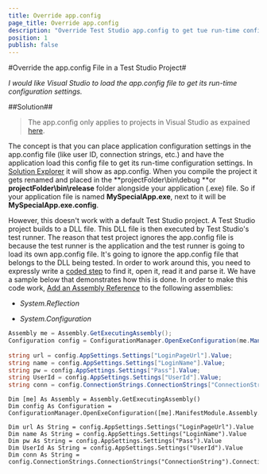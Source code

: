 ```yaml
---
title: Override app.config
page_title: Override app.config
description: "Override Test Studio app.config to get tue run-time configuration settings in Visual Studio."
position: 1
publish: false
---
```

#Override the app.config File in a Test Studio Project#

*I would like Visual Studio to load the app.config file to get its run-time configuration settings.*

##Solution##

> The app.config only applies to projects in Visual Studio as expained <a href="http://msdn.microsoft.com/en-us/library/a65txexh.aspx" target="_blank">here</a>.

The concept is that you can place application configuration settings in the app.config file (like user ID, connection strings, etc.) and have the application load this config file to get its run-time configuration settings. In <a href="https://docs.microsoft.com/en-us/visualstudio/ide/use-solution-explorer?view=vs-2019" target="_blank">Solution Explorer</a> it will show as app.config. When you compile the project it gets renamed and placed in the **projectFolder\bin\debug **or **projectFolder\bin\release** folder alongside your application (.exe) file. So if your application file is named **MySpecialApp.exe**, next to it will be **MySpecialApp.exe.config**.
 
However, this doesn't work with a default Test Studio project. A Test Studio project builds to a DLL file. This DLL file is then executed by Test Studio's test runner. The reason that test project ignores the app.config file is because the test runner is the application and the test runner is going to load its own app.config file. It's going to ignore the app.config file that belongs to the DLL being tested. In order to work around this, you need to expressly write a <a href="/features/custom-steps/script-step" target="_blank">coded step</a> to find it, open it, read it and parse it. We have a sample below that demonstrates how this is done. In order to make this code work, <a href="/advanced-topics/coded-steps/add-assembly-reference" target="_blank">Add an Assembly Reference</a> to the following assemblies:

* *System.Reflection*

* *System.Configuration*

```C#
Assembly me = Assembly.GetExecutingAssembly();
Configuration config = ConfigurationManager.OpenExeConfiguration(me.ManifestModule.Assembly.Location);
  
string url = config.AppSettings.Settings["LoginPageUrl"].Value;
string name = config.AppSettings.Settings["LoginName"].Value;
string pw = config.AppSettings.Settings["Pass"].Value;
string UserId = config.AppSettings.Settings["UserId"].Value;
string conn = config.ConnectionStrings.ConnectionStrings["ConnectionString"].ConnectionString;
```
```VB
Dim [me] As Assembly = Assembly.GetExecutingAssembly()
Dim config As Configuration = ConfigurationManager.OpenExeConfiguration([me].ManifestModule.Assembly.Location)
 
Dim url As String = config.AppSettings.Settings("LoginPageUrl").Value
Dim name As String = config.AppSettings.Settings("LoginName").Value
Dim pw As String = config.AppSettings.Settings("Pass").Value
Dim UserId As String = config.AppSettings.Settings("UserId").Value
Dim conn As String = config.ConnectionStrings.ConnectionStrings("ConnectionString").ConnectionString
```
